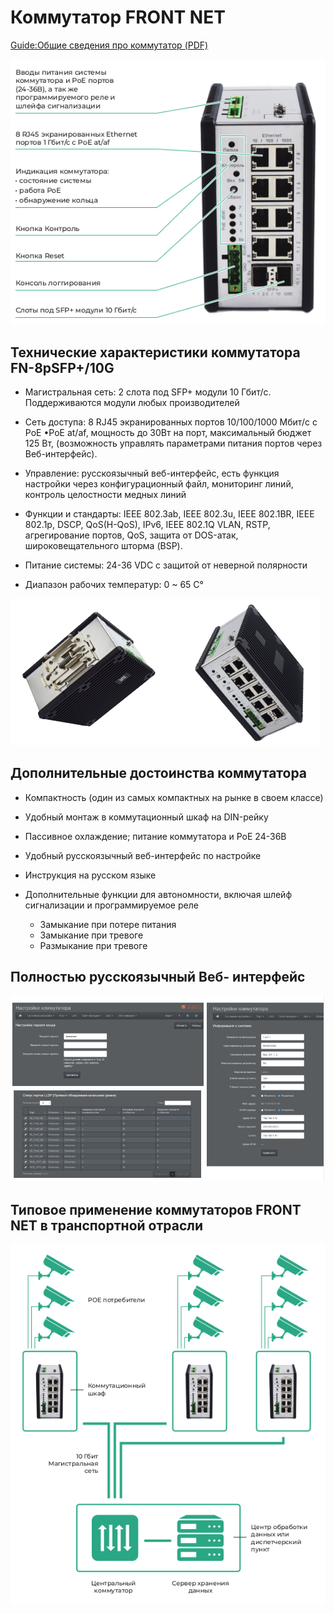 # Коммутатор FRONT NET


[Guide:Общие сведения про коммутатор (PDF)](./pdfs/FrontNet-L2.pdf)


![FrontNet L2](img-l2/l2-5.png)

## Технические характеристики коммутатора FN-8pSFP+/10G

- Магистральная сеть: 2 слота под SFP+ модули 10 Гбит/с. Поддерживаются модули любых производителей

- Сеть доступа: 8 RJ45 экранированных
портов 10/100/1000 Мбит/с с PoE
•PoE at/af, мощность до 30Вт на порт,
максимальный бюджет 125 Вт,
(возможность управлять параметрами
питания портов через Веб-интерфейс).

- Управление: русскоязычный
веб-интерфейс, есть функция настройки
через конфигурационный файл,
мониторинг линий, контроль целостности
медных линий

- Функции и стандарты: IEEE 802.3ab, IEEE
802.3u, IEEE 802.1BR, IEEE 802.1p, DSCP,
QoS(H-QoS), IPv6, IEEE 802.1Q VLAN, RSTP,
агрегирование портов, QoS, защита от
DOS-атак, широковещательного шторма
(BSP).

- Питание системы: 24-36 VDC с защитой от
неверной полярности

- Диапазон рабочих температур: 0 ~ 65 С°

![FrontNet L2](img-l2/l2-3.png)

## Дополнительные достоинства коммутатора

- Компактность (один из самых
компактных на рынке в своем классе)

- Удобный монтаж в коммутационный
шкаф на DIN-рейку

- Пассивное охлаждение; питание
коммутатора и РоЕ 24-36В

- Удобный русскоязычный веб-интерфейс
по настройке

- Инструкция на русском языке

- Дополнительные функции для
автономности, включая шлейф
сигнализации и программируемое реле

    - Замыкание при потере питания
    - Замыкание при тревоге
    - Размыкание при тревоге

## Полностью русскоязычный Веб- интерфейс

![FrontNet L2](img-l2/l2-6.png)

## Типовое применение коммутаторов FRONT NET в транспортной отрасли

![FrontNet L2](img-l2/l2-2.png)
